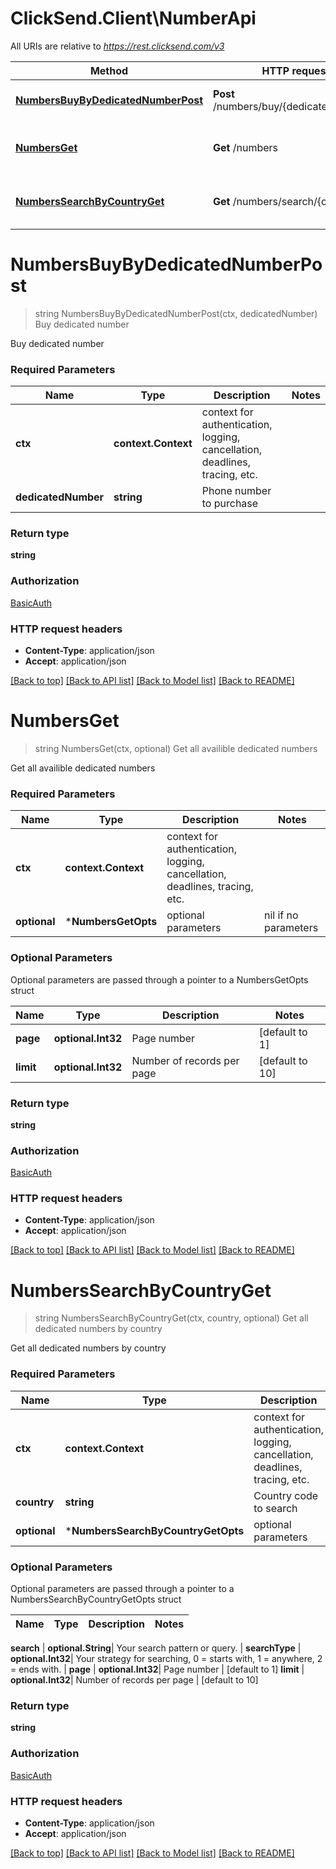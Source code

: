 # ClickSend.Client\NumberApi

All URIs are relative to *https://rest.clicksend.com/v3*

Method | HTTP request | Description
------------- | ------------- | -------------
[**NumbersBuyByDedicatedNumberPost**](NumberApi.md#NumbersBuyByDedicatedNumberPost) | **Post** /numbers/buy/{dedicated_number} | Buy dedicated number
[**NumbersGet**](NumberApi.md#NumbersGet) | **Get** /numbers | Get all availible dedicated numbers
[**NumbersSearchByCountryGet**](NumberApi.md#NumbersSearchByCountryGet) | **Get** /numbers/search/{country} | Get all dedicated numbers by country


# **NumbersBuyByDedicatedNumberPost**
> string NumbersBuyByDedicatedNumberPost(ctx, dedicatedNumber)
Buy dedicated number

Buy dedicated number

### Required Parameters

Name | Type | Description  | Notes
------------- | ------------- | ------------- | -------------
 **ctx** | **context.Context** | context for authentication, logging, cancellation, deadlines, tracing, etc.
  **dedicatedNumber** | **string**| Phone number to purchase | 

### Return type

**string**

### Authorization

[BasicAuth](../README.md#BasicAuth)

### HTTP request headers

 - **Content-Type**: application/json
 - **Accept**: application/json

[[Back to top]](#) [[Back to API list]](../README.md#documentation-for-api-endpoints) [[Back to Model list]](../README.md#documentation-for-models) [[Back to README]](../README.md)

# **NumbersGet**
> string NumbersGet(ctx, optional)
Get all availible dedicated numbers

Get all availible dedicated numbers

### Required Parameters

Name | Type | Description  | Notes
------------- | ------------- | ------------- | -------------
 **ctx** | **context.Context** | context for authentication, logging, cancellation, deadlines, tracing, etc.
 **optional** | ***NumbersGetOpts** | optional parameters | nil if no parameters

### Optional Parameters
Optional parameters are passed through a pointer to a NumbersGetOpts struct

Name | Type | Description  | Notes
------------- | ------------- | ------------- | -------------
 **page** | **optional.Int32**| Page number | [default to 1]
 **limit** | **optional.Int32**| Number of records per page | [default to 10]

### Return type

**string**

### Authorization

[BasicAuth](../README.md#BasicAuth)

### HTTP request headers

 - **Content-Type**: application/json
 - **Accept**: application/json

[[Back to top]](#) [[Back to API list]](../README.md#documentation-for-api-endpoints) [[Back to Model list]](../README.md#documentation-for-models) [[Back to README]](../README.md)

# **NumbersSearchByCountryGet**
> string NumbersSearchByCountryGet(ctx, country, optional)
Get all dedicated numbers by country

Get all dedicated numbers by country

### Required Parameters

Name | Type | Description  | Notes
------------- | ------------- | ------------- | -------------
 **ctx** | **context.Context** | context for authentication, logging, cancellation, deadlines, tracing, etc.
  **country** | **string**| Country code to search | 
 **optional** | ***NumbersSearchByCountryGetOpts** | optional parameters | nil if no parameters

### Optional Parameters
Optional parameters are passed through a pointer to a NumbersSearchByCountryGetOpts struct

Name | Type | Description  | Notes
------------- | ------------- | ------------- | -------------

 **search** | **optional.String**| Your search pattern or query. | 
 **searchType** | **optional.Int32**| Your strategy for searching, 0 &#x3D; starts with, 1 &#x3D; anywhere, 2 &#x3D; ends with. | 
 **page** | **optional.Int32**| Page number | [default to 1]
 **limit** | **optional.Int32**| Number of records per page | [default to 10]

### Return type

**string**

### Authorization

[BasicAuth](../README.md#BasicAuth)

### HTTP request headers

 - **Content-Type**: application/json
 - **Accept**: application/json

[[Back to top]](#) [[Back to API list]](../README.md#documentation-for-api-endpoints) [[Back to Model list]](../README.md#documentation-for-models) [[Back to README]](../README.md)


